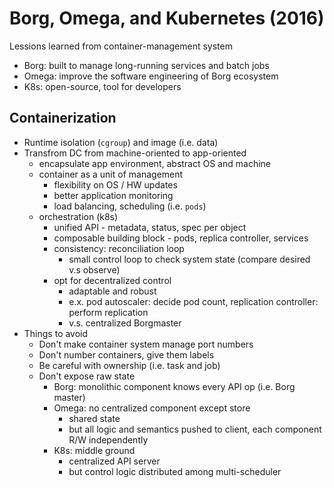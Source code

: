 # Borg, Omega, and Kubernetes (2016) 
Lessions learned from container-management system 
* Borg: built to manage long-running services and batch jobs
* Omega: improve the software engineering of Borg ecosystem
* K8s: open-source, tool for developers

## Containerization 
* Runtime isolation (`cgroup`) and image (i.e. data)
* Transfrom DC from machine-oriented to app-oriented
    *  encapsulate app environment, abstract OS and machine 
    *  container as a unit of management
        *  flexibility on OS / HW updates
        *  better application monitoring
        *  load balancing, scheduling (i.e. `pods`)
    *  orchestration (k8s) 
        *  unified API - metadata, status, spec per object
        *  composable building block - pods, replica controller, services 
        *  consistency: reconciliation loop
            *  small control loop to check system state (compare desired v.s observe)   
        *  opt for decentralized control 
            *  adaptable and robust
            *  e.x. pod autoscaler: decide pod count, replication controller: perform replication
            *  v.s. centralized Borgmaster 
*  Things to avoid
    *  Don't make container system manage port numbers
    *  Don't number containers, give them labels
    *  Be careful with ownership (i.e. task and job)
    *  Don't expose raw state
        *  Borg: monolithic component knows every API op (i.e. Borg master) 
        *  Omega: no centralized component except store
            *  shared state
            *  but all logic and semantics pushed to client, each component R/W independently 
        *  K8s: middle ground
            *  centralized API server
            *  but control logic distributed among multi-scheduler   
